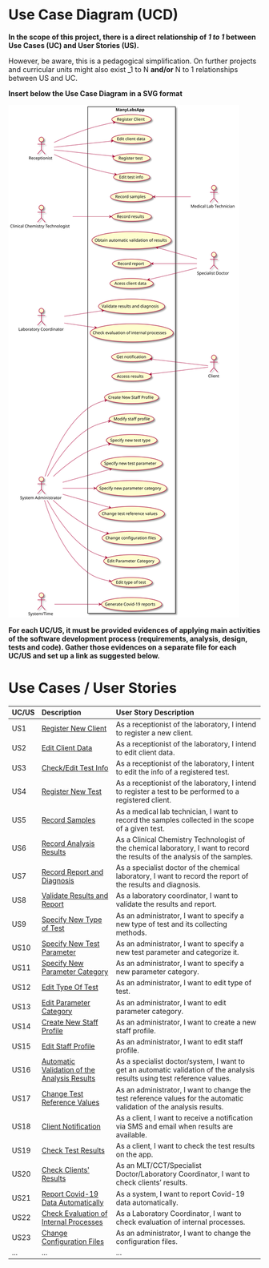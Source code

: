 # Use Case Diagram (UCD)

**In the scope of this project, there is a direct relationship of _1 to 1_ between Use Cases (UC) and User Stories (US).**

However, be aware, this is a pedagogical simplification. On further projects and curricular units might also exist _1 to N **and/or** N to 1 relationships between US and UC.

**Insert below the Use Case Diagram in a SVG format**

![Use Case Diagram](UCD.svg)


**For each UC/US, it must be provided evidences of applying main activities of the software development process (requirements, analysis, design, tests and code). Gather those evidences on a separate file for each UC/US and set up a link as suggested below.**

# Use Cases / User Stories
| UC/US  | Description                                                            |  User Story Description                                              |
|:----|:------------------------------------------------------------------------| :----------------------------------------------------------------------|
| US1 | [Register New Client](US1.md)   |  As a receptionist of the laboratory, I intend to register a new client. |
| US2 | [Edit Client Data](US2.md)  |  As a receptionist of the laboratory, I intend to edit client data. |
| US3 | [Check/Edit Test Info](US3.md)|  As a receptionist of the laboratory, I intent to edit the info of a registered test. |
| US4 | [Register New Test](US4.md)|  As a receptionist of the laboratory, I intend to register a test to be performed to a registered client. |
| US5 | [Record Samples](US5.md)|  As a medical lab technician, I want to record the samples collected in the scope of a given test. |
| US6 | [Record Analysis Results](US6.md)|  As a Clinical Chemistry Technologist of the chemical laboratory, I want to record the results of the analysis of the samples. |
| US7 | [Record Report and Diagnosis](US7.md)|  As a specialist doctor of the chemical laboratory, I want to record the report of the results and diagnosis. |
| US8 | [Validate Results and Report](US8.md)|  As a laboratory coordinator, I want to validate the results and report. |
| US9 | [Specify New Type of Test](US9.md)|  As an administrator, I want to specify a new type of test and its collecting methods. |
| US10 | [Specify New Test Parameter](US10.md)|  As an administrator, I want to specify a new test parameter and categorize it. |
| US11 | [Specify New Parameter Category](US11.md)|  As an administrator, I want to specify a new parameter category. |
| US12 | [Edit Type Of Test](US12.md)|  As an administrator, I want to edit type of test. |
| US13 | [Edit Parameter Category](US13.md)|  As an administrator, I want to edit parameter category. |
| US14 | [Create New Staff Profile](US14.md)|  As an administrator, I want to create a new staff profile. |
| US15 | [Edit Staff Profile](US15.md)| As an administrator, I want to edit staff profile. |
| US16 | [Automatic Validation of the Analysis Results](US16.md)| As a specialist doctor/system, I want to get an automatic validation of the analysis results using test reference values. |
| US17 | [Change Test Reference Values](US17.md)|  As an administrator, I want to change the test reference values for the automatic validation of the analysis results. |
| US18 | [Client Notification](US18.md)|  As a client, I want to receive a notification via SMS and email when results are available. |
| US19 | [Check Test Results](US19.md)|  As a client, I want to check the test results on the app. |
| US20 | [Check Clients' Results](US20.md)|  As an MLT/CCT/Specialist Doctor/Laboratory Coordinator, I want to check clients’ results. |
| US21 | [Report Covid-19 Data Automatically](US21.md)|  As a system, I want to report Covid-19 data automatically. |
| US22 | [Check Evaluation of Internal Processes](US22.md)|  As a Laboratory Coordinator, I want to check evaluation of internal processes. |
| US23 | [Change Configuration Files](US23.md)|  As an administrator, I want to change the configuration files. |
| ... | ...| ...|
